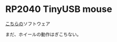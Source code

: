 # RP2040 TinyUSB mouse

[こちらの](https://github.com/h7ga40/rp2040_trackball_mouse_pcb)ソフトウェア

まだ、ホイールの動作はぎこちない。

